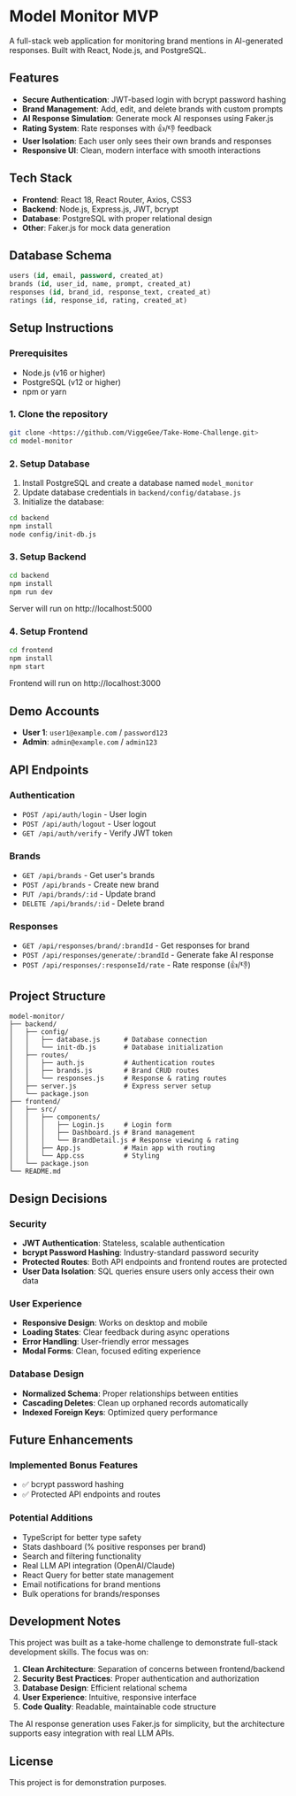 # Model Monitor MVP

A full-stack web application for monitoring brand mentions in AI-generated responses. Built with React, Node.js, and PostgreSQL.

## Features

- **Secure Authentication**: JWT-based login with bcrypt password hashing
- **Brand Management**: Add, edit, and delete brands with custom prompts
- **AI Response Simulation**: Generate mock AI responses using Faker.js
- **Rating System**: Rate responses with 👍/👎 feedback
- **User Isolation**: Each user only sees their own brands and responses
- **Responsive UI**: Clean, modern interface with smooth interactions

## Tech Stack

- **Frontend**: React 18, React Router, Axios, CSS3
- **Backend**: Node.js, Express.js, JWT, bcrypt
- **Database**: PostgreSQL with proper relational design
- **Other**: Faker.js for mock data generation

## Database Schema

```sql
users (id, email, password, created_at)
brands (id, user_id, name, prompt, created_at)
responses (id, brand_id, response_text, created_at)  
ratings (id, response_id, rating, created_at)
```

## Setup Instructions

### Prerequisites
- Node.js (v16 or higher)
- PostgreSQL (v12 or higher)
- npm or yarn

### 1. Clone the repository
```bash
git clone <https://github.com/ViggeGee/Take-Home-Challenge.git>
cd model-monitor
```

### 2. Setup Database
1. Install PostgreSQL and create a database named `model_monitor`
2. Update database credentials in `backend/config/database.js`
3. Initialize the database:
```bash
cd backend
npm install
node config/init-db.js
```

### 3. Setup Backend
```bash
cd backend
npm install
npm run dev
```
Server will run on http://localhost:5000

### 4. Setup Frontend
```bash
cd frontend  
npm install
npm start
```
Frontend will run on http://localhost:3000

## Demo Accounts

- **User 1**: `user1@example.com` / `password123`
- **Admin**: `admin@example.com` / `admin123`

## API Endpoints

### Authentication
- `POST /api/auth/login` - User login
- `POST /api/auth/logout` - User logout  
- `GET /api/auth/verify` - Verify JWT token

### Brands
- `GET /api/brands` - Get user's brands
- `POST /api/brands` - Create new brand
- `PUT /api/brands/:id` - Update brand
- `DELETE /api/brands/:id` - Delete brand

### Responses
- `GET /api/responses/brand/:brandId` - Get responses for brand
- `POST /api/responses/generate/:brandId` - Generate fake AI response
- `POST /api/responses/:responseId/rate` - Rate response (👍/👎)

## Project Structure

```
model-monitor/
├── backend/
│   ├── config/
│   │   ├── database.js      # Database connection
│   │   └── init-db.js       # Database initialization
│   ├── routes/
│   │   ├── auth.js          # Authentication routes
│   │   ├── brands.js        # Brand CRUD routes
│   │   └── responses.js     # Response & rating routes
│   ├── server.js            # Express server setup
│   └── package.json
├── frontend/
│   ├── src/
│   │   ├── components/
│   │   │   ├── Login.js     # Login form
│   │   │   ├── Dashboard.js # Brand management
│   │   │   └── BrandDetail.js # Response viewing & rating
│   │   ├── App.js           # Main app with routing
│   │   └── App.css          # Styling
│   └── package.json
└── README.md
```

## Design Decisions

### Security
- **JWT Authentication**: Stateless, scalable authentication
- **bcrypt Password Hashing**: Industry-standard password security
- **Protected Routes**: Both API endpoints and frontend routes are protected
- **User Data Isolation**: SQL queries ensure users only access their own data

### User Experience
- **Responsive Design**: Works on desktop and mobile
- **Loading States**: Clear feedback during async operations
- **Error Handling**: User-friendly error messages
- **Modal Forms**: Clean, focused editing experience

### Database Design
- **Normalized Schema**: Proper relationships between entities
- **Cascading Deletes**: Clean up orphaned records automatically
- **Indexed Foreign Keys**: Optimized query performance

## Future Enhancements

### Implemented Bonus Features
- ✅ bcrypt password hashing
- ✅ Protected API endpoints and routes

### Potential Additions
- TypeScript for better type safety
- Stats dashboard (% positive responses per brand)
- Search and filtering functionality
- Real LLM API integration (OpenAI/Claude)
- React Query for better state management
- Email notifications for brand mentions
- Bulk operations for brands/responses

## Development Notes

This project was built as a take-home challenge to demonstrate full-stack development skills. The focus was on:

1. **Clean Architecture**: Separation of concerns between frontend/backend
2. **Security Best Practices**: Proper authentication and authorization
3. **Database Design**: Efficient relational schema
4. **User Experience**: Intuitive, responsive interface
5. **Code Quality**: Readable, maintainable code structure

The AI response generation uses Faker.js for simplicity, but the architecture supports easy integration with real LLM APIs.

## License

This project is for demonstration purposes.